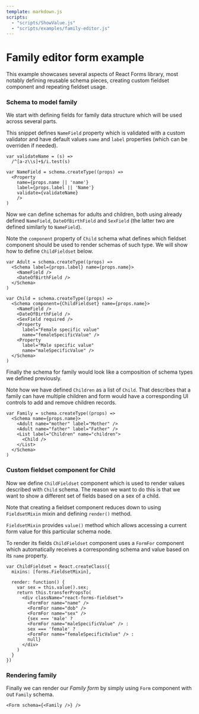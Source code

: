 ```yaml
---
template: markdown.js
scripts:
  - "scripts/ShowValue.js"
  - "scripts/examples/family-editor.js"
---
```


# Family editor form example

This example showcases several aspects of React Forms library, most notably
defining reusable schema pieces, creating custom fieldset component and
repeating fieldset usage.

<div id="example"></div>

### Schema to model family

We start with defining fields for family data structure which will be used
across several parts.

This snippet defines `NameField` property which is validated with a custom
validator and have default values `name` and `label` properties (which can be
overriden if needed).

```
var validateName = (s) =>
  /^[a-z\\s]+$/i.test(s)

var NameField = schema.createType((props) =>
  <Property
    name={props.name || 'name'}
    label={props.label || 'Name'}
    validate={validateName}
    />
)
```

Now we can define schemas for adults and children, both using already defined
`NameField`, `DateOfBirthField` and `SexField` (the latter two are defined
similarly to `NameField`).

Note the `component` property of `Child` schema what defines which fieldset
component should be used to render schemas of such type. We will show how to
define `ChildFieldset` below.

```
var Adult = schema.createType((props) =>
  <Schema label={props.label} name={props.name}>
    <NameField />
    <DateOfBirthField />
  </Schema>
)

var Child = schema.createType((props) =>
  <Schema component={ChildFieldset} name={props.name}>
    <NameField />
    <DateOfBirthField />
    <SexField required />
    <Property
      label="Female specific value"
      name="femaleSpecificValue" />
    <Property
      label="Male specific value"
      name="maleSpecificValue" />
  </Schema>
)
```

Finally the schema for family would look like a composition of schema types we
defined previously.

Note how we have defined `Children` as a list of `Child`. That describes that a
family can have multiple children and form would have a corresponding UI
controls to add and remove children records.

```
var Family = schema.createType((props) =>
  <Schema name={props.name}>
    <Adult name="mother" label="Mother" />
    <Adult name="father" label="Father" />
    <List label="Children" name="children">
      <Child />
    </List>
  </Schema>
)
```

### Custom fieldset component for Child

Now we define `ChildFieldset` component which is used to render values described
with `Child` schema. The reason we want to do this is that we want to show a
different set of fields based on a sex of a child.

Note that creating a fieldset component reduces down to using `FieldsetMixin`
mixin and defining `render()` method.

`FieldsetMixin` provides `value()` method which allows accessing a current form
value for this particular schema node.

To render its fields `ChildFieldset` component uses a `FormFor` component which
automatically receives a corresponding schema and value based on its `name`
property.

```
var ChildFieldset = React.createClass({
  mixins: [forms.FieldsetMixin],

  render: function() {
    var sex = this.value().sex;
    return this.transferPropsTo(
      <div className="react-forms-fieldset">
        <FormFor name="name" />
        <FormFor name="dob" />
        <FormFor name="sex" />
        {sex === 'male' ?
        <FormFor name="maleSpecificValue" /> :
        sex === 'female' ?
        <FormFor name="femaleSpecificValue" /> :
        null}
      </div>
    )
  }
})
```

### Rendering family

Finally we can render our *Family form* by simply using `Form` component with
out `Family` schema.

```
<Form schema={<Family />} />
```
